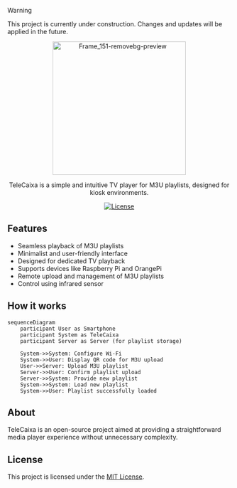> [!WARNING]  
> This project is currently under construction. Changes and updates will be applied in the future.

<p align="center">
  <img src="https://github.com/user-attachments/assets/e041ccb0-65be-4d86-8fd4-2269b500bc68" alt="Frame_151-removebg-preview" width="300">
</p>

<p align="center">TeleCaixa is a simple and intuitive TV player for M3U playlists, designed for kiosk environments.</p>

<p align="center">
  <a href="LICENSE"><img src="https://img.shields.io/badge/license-MIT-blue.svg" alt="License"></a>
</p>

## Features

- Seamless playback of M3U playlists
- Minimalist and user-friendly interface
- Designed for dedicated TV playback
- Supports devices like Raspberry Pi and OrangePi
- Remote upload and management of M3U playlists
- Control using infrared sensor

## How it works

```mermaid
sequenceDiagram
    participant User as Smartphone
    participant System as TeleCaixa
    participant Server as Server (for playlist storage)

    System->>System: Configure Wi-Fi
    System->>User: Display QR code for M3U upload
    User->>Server: Upload M3U playlist
    Server->>User: Confirm playlist upload
    Server->>System: Provide new playlist
    System->>System: Load new playlist
    System->>User: Playlist successfully loaded
```

## About

TeleCaixa is an open-source project aimed at providing a straightforward media player experience without unnecessary complexity.

## License

This project is licensed under the [MIT License](LICENSE).
